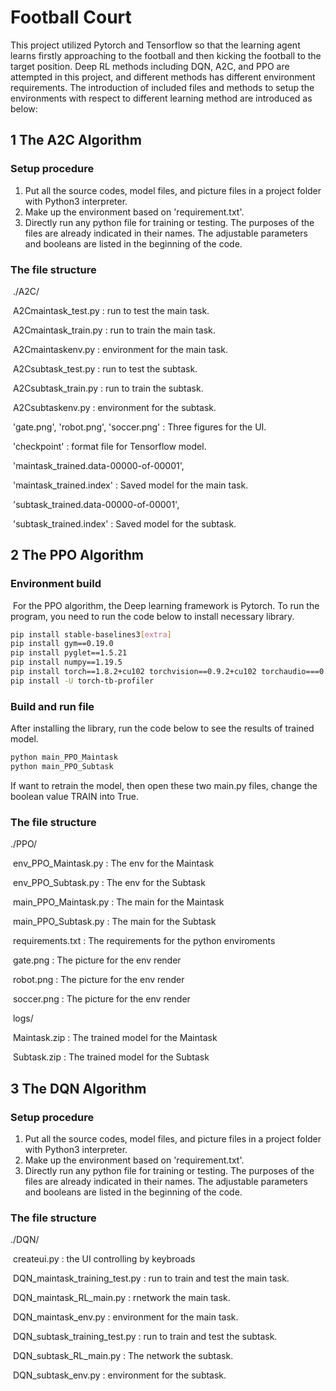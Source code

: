 # Football Court

This project utilized Pytorch and Tensorflow so that the learning agent learns firstly approaching to the football and then kicking the football to the target position. Deep RL methods including DQN, A2C, and PPO are attempted in this project, and different methods has different environment requirements. The introduction of included files and methods to setup the environments with respect to different learning method are introduced as below:

## 1 The A2C Algorithm

### Setup procedure

1. Put all the source codes, model files, and picture files in a project folder with Python3 interpreter.
2. Make up the environment based on 'requirement.txt'.
3. Directly run any python file for training or testing. The purposes of the files are already indicated in their names. The adjustable parameters and booleans are listed in the beginning of the code.

### The file structure

​	./A2C/

​		A2Cmaintask_test.py								: run to test the main task.

​		A2Cmaintask_train.py						  	 : run to train the main task.

​		A2Cmaintaskenv.py							 	 : environment for the main task.

​		A2Csubtask_test.py							  	 : run to test the subtask.

​		A2Csubtask_train.py								 : run to train the subtask.

​		A2Csubtaskenv.py									  : environment for the subtask.

​		'gate.png', 'robot.png', 'soccer.png'		: Three figures for the UI.

​		'checkpoint'												: format file for Tensorflow model.

​		'maintask_trained.data-00000-of-00001',

​		'maintask_trained.index'							: Saved model for 	the main task.

​		'subtask_trained.data-00000-of-00001', 

​		'subtask_trained.index'							  : Saved model for the subtask.

## 2 The PPO Algorithm

### Environment build

​	For the PPO algorithm, the Deep learning framework is Pytorch. To run the program, you need to run the code below to install necessary library.

```bash
pip install stable-baselines3[extra]
pip install gym==0.19.0
pip install pyglet==1.5.21
pip install numpy==1.19.5
pip install torch==1.8.2+cu102 torchvision==0.9.2+cu102 torchaudio===0.8.2 -f https://download.pytorch.org/whl/lts/1.8/torch_lts.html
pip install -U torch-tb-profiler
```

### Build and run file

After installing the library, run the code below to see the results of trained model.

```bash
python main_PPO_Maintask
python main_PPO_Subtask
```

If want to retrain the model, then open these two main.py files, change the boolean value TRAIN into True.

### The file structure

./PPO/                                                   

​	env_PPO_Maintask.py                    	   : The env for the Maintask

​	env_PPO_Subtask.py              			    : The env for the Subtask

​	main_PPO_Maintask.py					     : The main for the Maintask

​	main_PPO_Subtask.py						   : The main for the Subtask

​	requirements.txt								    : The requirements for the python enviroments

​	gate.png												   : The picture for the env render

​	robot.png												 : The picture for the env render

​	soccer.png												: The picture for the env render

​	logs/

​		Maintask.zip										 : The trained model for the Maintask

​		Subtask.zip										   : The trained model for the Subtask

## 3 The DQN Algorithm

### Setup procedure

1. Put all the source codes, model files, and picture files in a project folder with Python3 interpreter.
2. Make up the environment based on 'requirement.txt'.
3. Directly run any python file for training or testing. The purposes of the files are already indicated in their names. The adjustable parameters and booleans are listed in the beginning of the code.

### The file structure

./DQN/

​	createui.py										: the UI controlling by keybroads

​	DQN_maintask_training_test.py	: run to train and test the main task.

​	DQN_maintask_RL_main.py			: rnetwork the main task.

​	DQN_maintask_env.py					: environment for the main task.

​	DQN_subtask_training_test.py		: run to train and test the subtask.

​	DQN_subtask_RL_main.py				: The network the subtask.

​	DQN_subtask_env.py						: environment for the subtask.
